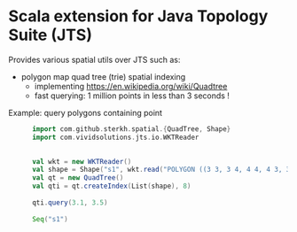 # Scala extension for Java Topology Suite (JTS)

Provides various spatial utils over JTS such as:
* polygon map quad tree (trie) spatial indexing
  * implementing https://en.wikipedia.org/wiki/Quadtree
  * fast querying: 1 million points in less than 3 seconds !

Example:
query polygons containing point

```scala
      import com.github.sterkh.spatial.{QuadTree, Shape}
      import com.vividsolutions.jts.io.WKTReader
      

      val wkt = new WKTReader()
      val shape = Shape("s1", wkt.read("POLYGON ((3 3, 3 4, 4 4, 4 3, 3 3))"))
      val qt = new QuadTree()
      val qti = qt.createIndex(List(shape), 8)
  
      qti.query(3.1, 3.5)
      
      Seq("s1")
```